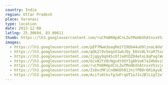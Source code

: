 ```yaml
---
country: India
region: Uttar Pradesh
place: Varanasi
type: location
date: 2013-12-08
latlng: 25.30694, 83.00611
thumb: https://lh3.googleusercontent.com/ruCPm0RHpdCnLZwTMoHbXhAtnsxV5zvjdcu-AaPs-LP2L6_P6QGuSMfKs-4cghN2_Q8F96CYodT6aYn9aXyjhYyz9y3rv_rTR-xDw3oK5hA3vkBAICox7VZNJCEC--_gjKe-xYlipQ
images:
  - https://lh3.googleusercontent.com/pEP7Mwm3oagRm1YI9Db44uO9lznaL8daYqMZ894diH8g64S6Oe2X4gWFvy_1-hftuxPoFhQ0UlAWsRxdczL5r6RSfEjuL5dt3M_fSsRlWiSUKvjy9zxNamvEEcibST5ICsUGopyXhA
  - https://lh3.googleusercontent.com/qOk2l9vSeqnX1wbJQy_E6Vs0LYcaR75sAL5VZUhxR-3SUSbFkLT9SeJ1FteayMgSRQcSg1C23YSlPmegjbNNX2_HK0ooOie1a_6b0GT0YWoAox9SX4niHDQPQ6hw1c9c5rROivvo2w
  - https://lh3.googleusercontent.com/2jqgy9qX4ScOfJa0tDZO4etoL8qPaglWn07febgmOtXLll_Ps2JiHO4y4rD-lwZM8MNNxOgODW9kvYCSGn5XeTOKLjkG5mU7PjcGQfQh7Z9Xc1hpbb1F7KwCvac7hLyzRrldWDUjXw
  - https://lh3.googleusercontent.com/OcxN2tV0cNgvdtOXYIgAbVoK7a1Hb8vzXlC_sebwujNt9MlGR6W5Q2U4xvUIO1Fvvo6N6wN_CLYdPXLYcm5jqaPKm2rJkr77488PITJygBMJFIfSzqQQq2PfhLVV51m-VY_NVfNBCg
  - https://lh3.googleusercontent.com/ruCPm0RHpdCnLZwTMoHbXhAtnsxV5zvjdcu-AaPs-LP2L6_P6QGuSMfKs-4cghN2_Q8F96CYodT6aYn9aXyjhYyz9y3rv_rTR-xDw3oK5hA3vkBAICox7VZNJCEC--_gjKe-xYlipQ
  - https://lh3.googleusercontent.com/Zs0xcMFiCnOWkDh812njYPB0r6R1AyvA79s54lU7Tusv0-cnmN4SsArHZgMuE3fS_9dVZ--Jf9mp8DiXaJ_z5IdAjTU7fTECOdHAty0HooQ5Ir_tOCs55-8XlInul7ZanE2kz23ahg
  - https://lh3.googleusercontent.com/Acifs0tkvfgJwFrqUT1oJ1s2BlL1q72oTV8cbCy4r0WDB6whhQu6xEl3YyjqvccL_PmK9STxM0N9fk6DpHCSzqshflCXBSBthjca-sb9ankFVeFqoW_x6pRekGaZrQK7GUD4vQ4bfw
---
```


